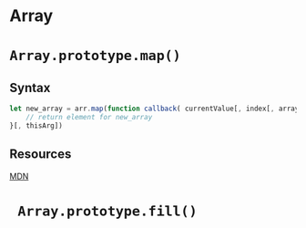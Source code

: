 # Array
# ```Array.prototype.map()```
## Syntax
``` javascript
let new_array = arr.map(function callback( currentValue[, index[, array]]){
    // return element for new_array
}[, thisArg])
```
## Resources
[MDN](https://developer.mozilla.org/en-US/docs/Web/JavaScript/Reference/Global_Objects/Array/map)

# ``` Array.prototype.fill()```
